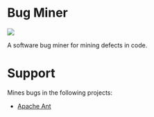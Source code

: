 # Bug Miner
![](https://upload.wikimedia.org/wikipedia/commons/thumb/a/ac/Schlaegel_und_Eisen_nach_DIN_21800.svg/240px-Schlaegel_und_Eisen_nach_DIN_21800.svg.png)


A software bug miner for mining defects in code.

# Support
Mines bugs in the following projects:
  - [Apache Ant](https://github.com/apache/ant)
